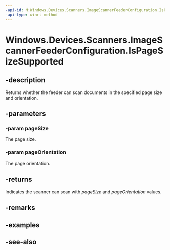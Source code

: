 ```yaml
---
-api-id: M:Windows.Devices.Scanners.ImageScannerFeederConfiguration.IsPageSizeSupported(Windows.Graphics.Printing.PrintMediaSize,Windows.Graphics.Printing.PrintOrientation)
-api-type: winrt method
---
```


<!-- Method syntax
public bool IsPageSizeSupported(Windows.Graphics.Printing.PrintMediaSize pageSize, Windows.Graphics.Printing.PrintOrientation pageOrientation)
-->

# Windows.Devices.Scanners.ImageScannerFeederConfiguration.IsPageSizeSupported

## -description
Returns whether the feeder can scan documents in the specified page size and orientation.

## -parameters
### -param pageSize
The page size.

### -param pageOrientation
The page orientation.

## -returns
Indicates the scanner can scan with *pageSize* and *pageOrientation* values.

## -remarks

## -examples

## -see-also
